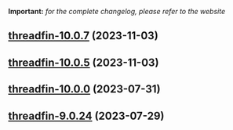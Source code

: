 **Important:**
*for the complete changelog, please refer to the website*

## [threadfin-10.0.7](https://github.com/truecharts/charts/compare/threadfin-9.0.26...threadfin-10.0.0) (2023-11-03)

## [threadfin-10.0.5](https://github.com/truecharts/charts/compare/threadfin-9.0.24...threadfin-10.0.0) (2023-11-03)

## [threadfin-10.0.0](https://github.com/truecharts/charts/compare/threadfin-9.0.24...threadfin-10.0.0) (2023-07-31)

## [threadfin-9.0.24](https://github.com/truecharts/charts/compare/threadfin-9.0.23...threadfin-9.0.24) (2023-07-29)

